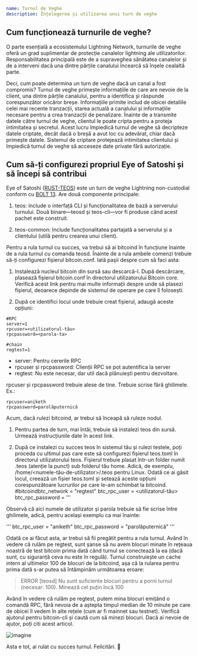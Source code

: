 ```yaml
name: Turnul de Veghe
description: Înțelegerea și utilizarea unui turn de veghe
```

## Cum funcționează turnurile de veghe?

O parte esențială a ecosistemului Lightning Network, turnurile de veghe oferă un grad suplimentar de protecție canalelor lightning ale utilizatorilor. Responsabilitatea principală este de a supraveghea sănătatea canalelor și de a interveni dacă una dintre părțile canalului încearcă să înșele cealaltă parte.

Deci, cum poate determina un turn de veghe dacă un canal a fost compromis? Turnul de veghe primește informațiile de care are nevoie de la client, una dintre părțile canalului, pentru a identifica și răspunde corespunzător oricăror breșe. Informațiile primite includ de obicei detaliile celei mai recente tranzacții, starea actuală a canalului și informațiile necesare pentru a crea tranzacții de penalizare. Înainte de a transmite datele către turnul de veghe, clientul le poate cripta pentru a proteja intimitatea și secretul. Acest lucru împiedică turnul de veghe să decripteze datele criptate, decât dacă o breșă a avut loc cu adevărat, chiar dacă primește datele. Sistemul de criptare protejează intimitatea clientului și împiedică turnul de veghe să acceseze date private fără autorizație.

## Cum să-ți configurezi propriul Eye of Satoshi și să începi să contribui

Eye of Satoshi ([RUST-TEOS](https://github.com/talaia-labs/rust-teos?ref=blog.summerofbitcoin.org)) este un turn de veghe Lightning non-custodial conform cu [BOLT 13](https://github.com/sr-gi/bolt13/blob/master/13-watchtowers.md?ref=blog.summerofbitcoin.org). Are două componente principale:

1. teos: include o interfață CLI și funcționalitatea de bază a serverului turnului. Două binare—teosd și teos-cli—vor fi produse când acest pachet este construit.

2. teos-common: Include funcționalitatea partajată a serverului și a clientului (utilă pentru crearea unui client).

Pentru a rula turnul cu succes, va trebui să ai bitcoind în funcțiune înainte de a rula turnul cu comanda teosd. Înainte de a rula ambele comenzi trebuie să-ți configurezi fișierul bitcoin.conf. Iată pașii despre cum să faci asta:

1. Instalează nucleul bitcoin din sursă sau descarcă-l. După descărcare, plasează fișierul bitcoin.conf în directorul utilizatorului Bitcoin core. Verifică acest link pentru mai multe informații despre unde să plasezi fișierul, deoarece depinde de sistemul de operare pe care îl folosești.

2. După ce identifici locul unde trebuie creat fișierul, adaugă aceste opțiuni:

```
#RPC
server=1
rpcuser=<utilizatorul-tău>
rpcpassword=<parola-ta>

#chain
regtest=1
```

- server: Pentru cererile RPC
- rpcuser și rpcpassword: Clienții RPC se pot autentifica la server
- regtest: Nu este necesar, dar util dacă plănuiești pentru dezvoltare.

rpcuser și rpcpassword trebuie alese de tine. Trebuie scrise fără ghilimele. Ex.:

```
rpcuser=aniketh
rpcpassword=parolăputernică
```

Acum, dacă rulezi bitcoind, ar trebui să înceapă să ruleze nodul.

1. Pentru partea de turn, mai întâi, trebuie să instalezi teos din sursă. Urmează instrucțiunile date în acest link.

2. După ce instalezi cu succes teos în sistemul tău și rulezi testele, poți proceda cu ultimul pas care este să configurezi fișierul teos.toml în directorul utilizatorului teos. Fișierul trebuie plasat într-un folder numit .teos (atenție la punct) sub folderul tău home. Adică, de exemplu, /home/<numele-tău-de-utilizator>/.teos pentru Linux. Odată ce ai găsit locul, creează un fișier teos.toml și setează aceste opțiuni corespunzătoare lucrurilor pe care le-am schimbat la bitcoind.
#bitcoindbtc_network = "regtest"
btc_rpc_user = <utilizatorul-tău>
btc_rpc_password = <parola-ta>
'''

Observă că aici numele de utilizator și parola trebuie să fie scrise între ghilimele, adică, pentru același exemplu ca mai înainte:

'''
btc_rpc_user = "aniketh"
btc_rpc_password = "parolăputernică"
'''

Odată ce ai făcut asta, ar trebui să fii pregătit pentru a rula turnul. Având în vedere că rulăm pe regtest, sunt șanse să nu avem blocuri minate în rețeaua noastră de test bitcoin prima dată când turnul se conectează la ea (dacă sunt, cu siguranță ceva nu este în regulă). Turnul construiește un cache intern al ultimelor 100 de blocuri de la bitcoind, așa că la rularea pentru prima dată s-ar putea să întâmpinăm următoarea eroare:

> ERROR [teosd] Nu sunt suficiente blocuri pentru a porni turnul (necesar: 100). Minează cel puțin încă 100

Având în vedere că rulăm pe regtest, putem mina blocuri emițând o comandă RPC, fără nevoia de a aștepta timpul median de 10 minute pe care de obicei îl vedem în alte rețele (cum ar fi mainnet sau testnet). Verifică ajutorul pentru bitcoin-cli și caută cum să minezi blocuri. Dacă ai nevoie de ajutor, poți citi acest articol.

![imagine](assets/2.webp)

Asta e tot, ai rulat cu succes turnul. Felicitări. 🎉